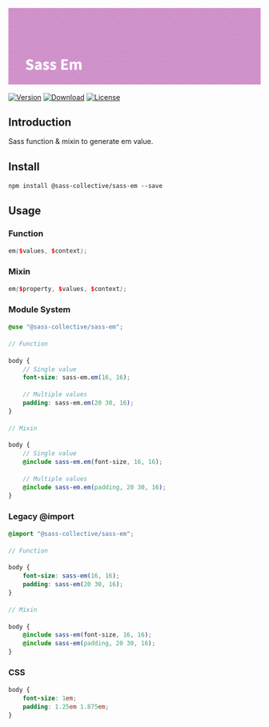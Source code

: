 ![Sass Em](.github/banner.png)

[![Version](https://flat.badgen.net/npm/v/@sass-collective/sass-em)](https://www.npmjs.com/package/@sass-collective/sass-em)
[![Download](https://flat.badgen.net/npm/dt/@sass-collective/sass-em)](https://www.npmjs.com/package/@sass-collective/sass-em)
[![License](https://flat.badgen.net/npm/license/@sass-collective/sass-em)](https://www.npmjs.com/package/@sass-collective/sass-em)

## Introduction

Sass function & mixin to generate em value.

## Install

    npm install @sass-collective/sass-em --save

## Usage

### Function

```scss
em($values, $context);
```

### Mixin

```scss
em($property, $values, $context);
```

### Module System

```scss
@use "@sass-collective/sass-em";

// Function

body {
    // Single value
    font-size: sass-em.em(16, 16);
    
    // Multiple values
    padding: sass-em.em(20 30, 16);
}

// Mixin

body {
    // Single value
    @include sass-em.em(font-size, 16, 16);
    
    // Multiple values
    @include sass-em.em(padding, 20 30, 16);
}
```

### Legacy @import

```scss
@import "@sass-collective/sass-em";

// Function

body {
    font-size: sass-em(16, 16);
    padding: sass-em(20 30, 16);
}

// Mixin

body {
    @include sass-em(font-size, 16, 16);
    @include sass-em(padding, 20 30, 16);
}
```

### CSS

```css
body {
    font-size: 1em;
    padding: 1.25em 1.875em;
}
```

